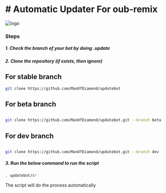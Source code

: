 # # Automatic Updater For oub-remix 


![logo](https://telegra.ph/file/67e5ed14bed07a529e7aa.jpg)



### Steps

##### 1. Check the branch of your bot by doing .update

##### 2. Clone the repository (if exists, then ignore)
## For stable branch

```bash
git clone https://github.com/ManOfDiamond/updatebot
```

## For beta branch
```bash

git clone https://github.com/ManOfDiamond/updatebot.git --branch beta

```

## For dev branch

```bash

git clone https://github.com/ManOfDiamond/updatebot.git --branch dev

```

##### 3. Run the below command to run the script

```bash
. updatebot/s*
```

The script will do the process automatically
